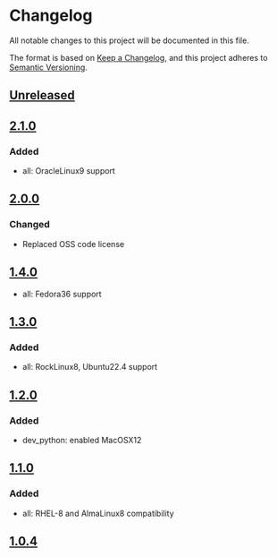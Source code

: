 # Changelog

All notable changes to this project will be documented in this file.

The format is based on [Keep a Changelog](https://keepachangelog.com/en/1.0.0/),
and this project adheres to [Semantic Versioning](https://semver.org/spec/v2.0.0.html).

## [Unreleased]

## [2.1.0]

### Added

- all: OracleLinux9 support

## [2.0.0]

### Changed

- Replaced OSS code license

## [1.4.0]

- all: Fedora36 support

## [1.3.0]

### Added

- all: RockLinux8, Ubuntu22.4 support

## [1.2.0]

### Added

- dev_python: enabled MacOSX12

## [1.1.0]

### Added

- all: RHEL-8 and AlmaLinux8 compatibility

## [1.0.4]

[Unreleased]: https://github.com/aplatform64/aplatform64/compare/2.1.0...HEAD
[2.1.0]: https://github.com/aplatform64/aplatform64/compare/2.0.0...2.1.0
[2.0.0]: https://github.com/aplatform64/aplatform64/compare/1.4.0...2.0.0
[1.4.0]: https://github.com/aplatform64/aplatform64/compare/1.3.0...1.4.0
[1.3.0]: https://github.com/aplatform64/aplatform64/compare/1.2.0...1.3.0
[1.2.0]: https://github.com/aplatform64/aplatform64/compare/1.1.0...1.2.0
[1.1.0]: https://github.com/aplatform64/aplatform64/compare/1.0.4...1.1.0
[1.0.4]: https://github.com/aplatform64/aplatform64/releases/tag/1.0.4
